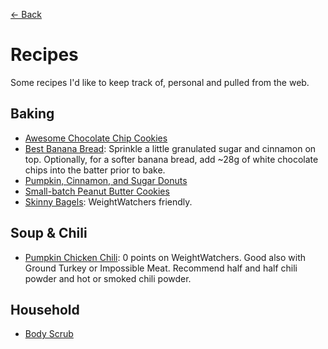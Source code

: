 [← Back](README.md)

# Recipes
Some recipes I'd like to keep track of, personal and pulled from the web.

## Baking
- [Awesome Chocolate Chip Cookies](https://www.lovewithasideofpassion.com/recipes/scratch-made-chocolate-chip-cookies-you-ll-never-use-any-other-again)
- [Best Banana Bread](https://www.food.com/recipe/weight-watcher-1-point-banana-bread-flex-points-154636#activity-feed): Sprinkle a little granulated sugar and cinnamon on top. Optionally, for a softer banana bread, add ~28g of white chocolate chips into the batter prior to bake.
- [Pumpkin, Cinnamon, and Sugar Donuts](https://thepounddropper.com/one-point-pumpkin-cinnamon-and-sugar-donuts/)
- [Small-batch Peanut Butter Cookies](https://bakingmischief.com/small-batch-peanut-butter-cookies/)
- [Skinny Bagels](https://www.skinnytaste.com/easy-bagel-recipe/): WeightWatchers friendly.

## Soup & Chili
- [Pumpkin Chicken Chili](https://www.myrecipes.com/recipe/pumpkin-chili-chicken): 0 points on WeightWatchers. Good also with Ground Turkey or Impossible Meat. Recommend half and half chili powder and hot or smoked chili powder.

## Household
- [Body Scrub](https://helloglow.co/homemade-body-scrub-formula/)
